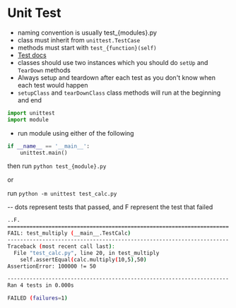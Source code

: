 # Unit Test

- naming convention is usually test_{modules}.py
- class must inherit from `unittest.TestCase`
- methods must start with `test_{function}(self)`
- [Test docs](https://docs.python.org/3/library/unittest.html#unittest.TestCase.debug)
- classes should use two instances which you should do `setUp` and `TearDown` methods
- Always setup and teardown after each test as you don't know when each test would happen
- `setupClass` and `tearDownClass` class methods will run at the beginning and end

```python
import unittest 
import module
```

- run module using either of the following

```python
if __name__ == '__main__':
    unittest.main()
```
then run `python test_{module}.py`

or

run `python -m unittest test_calc.py`


-- dots represent tests that passed, and F represent the test that failed

```bash
..F.
======================================================================
FAIL: test_multiply (__main__.TestCalc)
----------------------------------------------------------------------
Traceback (most recent call last):
  File "test_calc.py", line 20, in test_multiply
    self.assertEqual(calc.multiply(10,5),50)
AssertionError: 100000 != 50

----------------------------------------------------------------------
Ran 4 tests in 0.000s

FAILED (failures=1)
```


